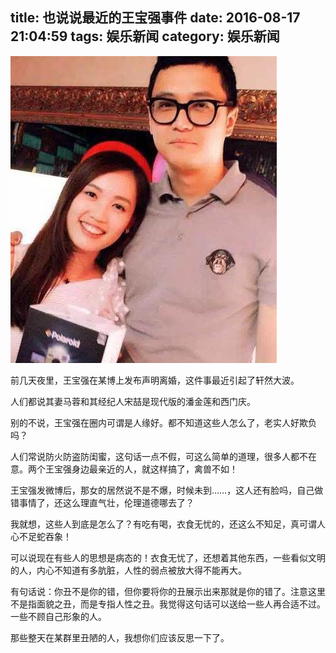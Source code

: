title: 也说说最近的王宝强事件
date: 2016-08-17 21:04:59
tags: 娱乐新闻
category: 娱乐新闻
---

<img src="/images/wangbaoqiang.png" class="full-image" />

前几天夜里，王宝强在某博上发布声明离婚，这件事最近引起了轩然大波。

人们都说其妻马蓉和其经纪人宋喆是现代版的潘金莲和西门庆。

别的不说，王宝强在圈内可谓是人缘好。都不知道这些人怎么了，老实人好欺负吗？

人们常说防火防盗防闺蜜，这句话一点不假，可这么简单的道理，很多人都不在意。两个王宝强身边最亲近的人，就这样搞了，禽兽不如！

王宝强发微博后，那女的居然说不是不爆，时候未到……，这人还有脸吗，自己做错事情了，还这么理直气壮，伦理道德哪去了？

我就想，这些人到底是怎么了？有吃有喝，衣食无忧的，还这么不知足，真可谓人心不足蛇吞象！

可以说现在有些人的思想是病态的！衣食无忧了，还想着其他东西，一些看似文明的人，内心不知道有多肮脏，人性的弱点被放大得不能再大。

有句话说：你丑不是你的错，但你要将你的丑展示出来那就是你的错了。注意这里不是指面貌之丑，而是专指人性之丑。我觉得这句话可以送给一些人再合适不过。一些不顾自己形象的人。

那些整天在某群里丑陋的人，我想你们应该反思一下了。